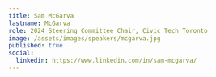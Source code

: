```yaml
---
title: Sam McGarva
lastname: McGarva
role: 2024 Steering Committee Chair, Civic Tech Toronto
image: /assets/images/speakers/mcgarva.jpg
published: true
social:
  linkedin: https://www.linkedin.com/in/sam-mcgarva/
---
```

